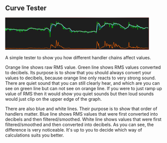 ## Curve Tester

<img src="resources\curve-tester.PNG" title="Curve Tester" />

A simple tester to show you how different handler chains affect values.

Orange line shows raw RMS value.
Green line shows RMS values converted to decibels. Its purpose is to show that you should always convert your values to decibels, because orange line only reacts to very strong sound. There are quiet sound that you can still clearly hear, and which are you can see on green line but can not see on orange line. If you were to just ramp up value of RMS then it would show you quiet sounds but then loud sounds would just clip on the upper edge of the graph.

There are also blue and white lines. Their purpose is to show that order of handlers matter. Blue line shows RMS values that were first converted into decibels and then filtered/smoothed. White line shows values that were first filtered/smoothed and then converted into decibels. As you can see, the difference is very noticeable. It's up to you to decide which way of calculations suits you better.
